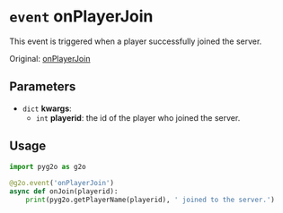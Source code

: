 # `event` onPlayerJoin
This event is triggered when a player successfully joined the server.

Original: [onPlayerJoin](https://gothicmultiplayerteam.gitlab.io/docs/0.3.0/script-reference/server-events/player/onPlayerJoin/)

## Parameters
* `dict` **kwargs**:
    * `int` **playerid**: the id of the player who joined the server.
    
## Usage
```python
import pyg2o as g2o
        
@g2o.event('onPlayerJoin')
async def onJoin(playerid):
    print(pyg2o.getPlayerName(playerid), ' joined to the server.')
```